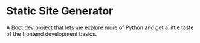 # Static Site Generator
A Boot.dev project that lets me explore more of Python and get a little taste of the frontend development basics.
